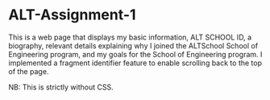 # ALT-Assignment-1

This is a web page that displays my basic information, ALT SCHOOL ID, a biography, relevant details explaining why I joined the ALTSchool School of Engineering program, and my goals for the School of Engineering program. I implemented a fragment identifier feature to enable scrolling back to the top of the page.

NB: This is strictly without CSS.

